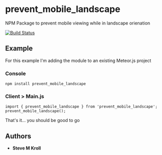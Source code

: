 # prevent_mobile_landscape

NPM Package to prevent mobile viewing while in landscape orienation

[![Build Status](https://travis-ci.org/stevemkroll/prevent_mobile_landscape.svg?branch=master)](https://travis-ci.org/stevemkroll/prevent_mobile_landscape)

## Example

For this example I'm adding the module to an existing Meteor.js project

### Console

```
npm install prevent_mobile_landscape
```

### Client > Main.js

```
import { prevent_mobile_landscape } from 'prevent_mobile_landscape';
prevent_mobile_landscape();
```

That's it... you should be good to go

## Authors

* **Steve M Kroll**